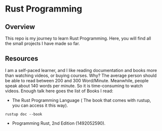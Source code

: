 # Rust Programming
## Overview 
This repo is my journey to learn Rust Programming. Here, you will find all the small projects I have made so far.

## Resources
I am a self-paced learner, and I like reading documentation and books more than watching videos, or buying courses. Why? The average person should be able to read between 200 and 300 Word/Minute. Meanwhile, people speak about 140 words per minute. So it is time-consuming to watch videos. Enough talk here goes the list of Books I read:
- The Rust Programming Language ( The book that comes with rustup, you can access it this way).
```
rustup doc --book
```
- Programming Rust, 2nd Edition (1492052590).

